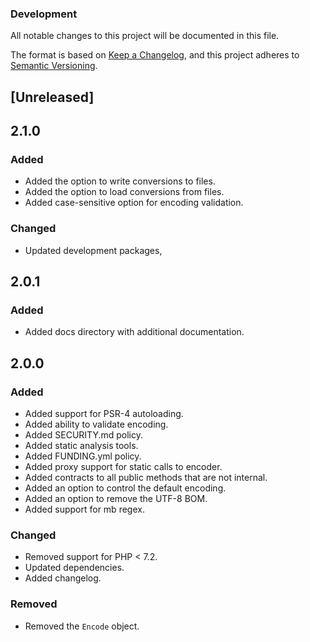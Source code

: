 ### Development

All notable changes to this project will be documented in this file.

The format is based on [Keep a Changelog](https://keepachangelog.com/en/1.0.0/),
and this project adheres to [Semantic Versioning](https://semver.org/spec/v2.0.0.html).

## [Unreleased]

## 2.1.0

### Added
- Added the option to write conversions to files.
- Added the option to load conversions from files.
- Added case-sensitive option for encoding validation.

### Changed
- Updated development packages,

## 2.0.1

### Added
- Added docs directory with additional documentation.

## 2.0.0

### Added
- Added support for PSR-4 autoloading.
- Added ability to validate encoding.
- Added SECURITY.md policy.
- Added static analysis tools.
- Added FUNDING.yml policy.
- Added proxy support for static calls to encoder.
- Added contracts to all public methods that are not internal.
- Added an option to control the default encoding.
- Added an option to remove the UTF-8 BOM.
- Added support for mb regex.

### Changed
- Removed support for PHP < 7.2.
- Updated dependencies.
- Added changelog.

### Removed
- Removed the `Encode` object.